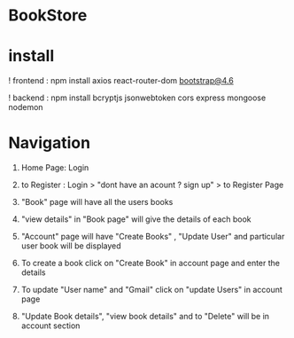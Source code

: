 # BookStore

# install
! frontend : 
    npm install axios react-router-dom bootstrap@4.6 

! backend : 
    npm install bcryptjs jsonwebtoken cors express mongoose nodemon

# Navigation

1) Home Page: Login

2) to Register : Login > "dont have an acount ? sign up" > to Register Page

3) "Book" page will have all the users books 

4) "view details" in "Book page" will give the details of each book

5) "Account" page will have "Create Books" , "Update User" and particular user book will be displayed

6) To create a book click on "Create Book" in account page and enter the details

7) To update "User name" and "Gmail" click on "update Users" in account page

8) "Update Book details", "view book details" and to "Delete" will be in account section